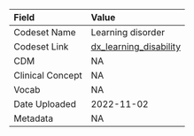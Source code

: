 |Field            |Value                  |
|:----------------|:----------------------|
|Codeset Name     |Learning disorder      |
|Codeset Link     |[dx_learning_disability](https://github.com/PEDSnet/Variable-Dictionary/blob/main/conditions/dx_learning_disability.csv)|
|CDM              |NA                     |
|Clinical Concept |NA                     |
|Vocab            |NA                     |
|Date Uploaded    |2022-11-02             |
|Metadata         |NA                     |
